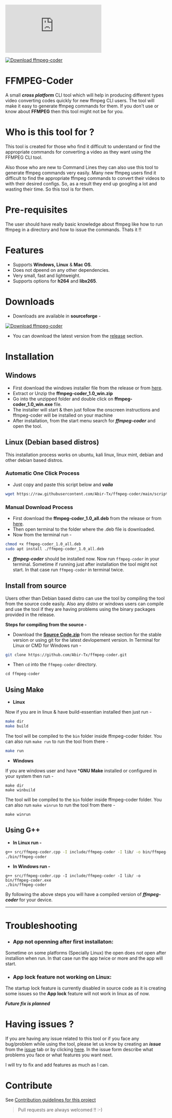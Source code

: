 [![Download ffmpeg-coder](https://sourceforge.net/sflogo.php?type=11&group_id=3333544)](https://sourceforge.net/p/ffmpeg-coder/) 

[![Download ffmpeg-coder](https://img.shields.io/sourceforge/dt/ffmpeg-coder.svg)](https://sourceforge.net/projects/ffmpeg-coder/files/latest/download)
# FFMPEG-Coder
A small ***cross platform*** CLI tool which will help in producing different types video converting codes quickly for new ffmpeg CLI users. The tool will make it easy to generate ffmpeg commands for them. If you don't use or know about **FFMPEG** then this tool might not be for you.

# Who is this tool for ?
This tool is created for those who find it difficult to understand or find the appropriate commands for converting a video as they want using the FFMPEG CLI tool.

Also those who are new to Command Lines they can also use this tool to generate ffmpeg commands very easily. Many new ffmpeg users find it difficult to find the appropriate ffmpeg commands to convert their videos to with their desired configs. So, as a result they end up googling a lot and wasting their time. So this tool is for them.

# Pre-requisites
The user should have really basic knowledge about ffmpeg like how to run ffmpeg in a directory and how to issue the commands. Thats it !!

# Features

- Supports **Windows, Linux** & **Mac OS**.
- Does not dpeend on any other dependencies.
- Very small, fast and lightweight.
- Supports options for **h264** and **libx265**.

# Downloads
- Downloads are available in **sourceforge** - 

[![Download ffmpeg-coder](https://a.fsdn.com/con/app/sf-download-button)](https://sourceforge.net/projects/ffmpeg-coder/files/latest/download)


- You can download the latest version from the [release](https://github.com/Abir-Tx/ffmpeg-coder/releases/latest) section.


# Installation
## Windows
- First download the windows installer file from the release or from [here](https://github.com/Abir-Tx/ffmpeg-coder/releases/download/v1.0/ffmpeg-coder_1.0_win.zip).
- Extract or Unzip the **ffmpeg-coder_1.0_win.zip**
- Go into the unzipped folder and double click on **ffmpeg-coder_1.0_win.exe** file.
- The installer will start & then just follow the onscreen instructions and ffmpeg-coder will be installed on your machine
- After installation, from the start menu search for ***ffmpeg-coder*** and open the tool.

## Linux (Debian based distros)
This installation process works on ubuntu, kali linux, linux mint, debian and other debian based distros.

### Automatic One Click Process

- Just copy and paste this script below and ***voila***
```bash
wget https://raw.githubusercontent.com/Abir-Tx/ffmpeg-coder/main/scripts/debian_install.sh && chmod +x debian_install.sh &&./debian_install.sh
```
### Manual Download Process
- First download the **ffmpeg-coder_1.0_all.deb** from the release or from [here](https://github.com/Abir-Tx/ffmpeg-coder/releases/download/v1.0/ffmpeg-coder_1.0_all.deb).
- Then open terminal to the folder where the .deb file is downloaded.
- Now from the terminal run - 
```bash
chmod +x ffmpeg-coder_1.0_all.deb
sudo apt install ./ffmpeg-coder_1.0_all.deb
```
- ***ffmpeg-coder*** should be installed now. Now run ```ffmpeg-coder``` in your terminal. Sometime if running just after installation the tool might not start. In that case run ```ffmpeg-coder``` in terminal twice.

## Install from source
Users other than Debian based distro can use the tool by compiling the tool from the source code easily. Also any distro or windows users can compile and use the tool if they are having problems using the binary packages provided in the release.


**Steps for compiling from the source -**

- Download the [**Source Code.zip**](https://github.com/Abir-Tx/ffmpeg-coder/archive/v1.0.zip) from the release section for the stable version or using git for the latest devlopement version. In Terminal for Linux or CMD for Windows run - 
```bash
git clone https://github.com/Abir-Tx/ffmpeg-coder.git
```
- Then ```cd``` into the ```ffmpeg-coder``` directory. 
```bahs
cd ffmpeg-coder
```
## Using Make
- **Linux**

Now if you are in linux & have build-essentian installed then just run - 
```bash
make dir
make build
```
The tool will be compiled to the ```bin``` folder inside ffmpeg-coder folder. You can also run ```make run``` to run the tool from there - 
```bash
make run
```


- **Windows**

If you are windows user and have ***GNU Make** installed or configured in your system then run -
```batch
make dir
make winbuild
```
The tool will be compiled to the ```bin``` folder inside ffmpeg-coder folder. You can also run ```make winrun``` to run the tool from there - 
```batch
make winrun
```
## Using G++

- **In Linux run -**
```bash
g++ src/ffmpeg-coder.cpp -I include/ffmpeg-coder -I lib/ -o bin/ffmpeg-coder
./bin/ffmpeg-coder
```
- **In Windows run -**
```batch
g++ src/ffmpeg-coder.cpp -I include/ffmpeg-coder -I lib/ -o bin/ffmpeg-coder.exe
./bin/ffmpeg-coder
```

By following the above steps you will have a compiled version of ***ffmpeg-coder*** for your device.

---

# Troubleshooting

- ### **App not openning after first installaton**:
Sometime on some platforms (Specially Linux) the open does not open after installion when run. In that case run the app twice or more and the app will start.

- ### **App lock feature not working on Linux**:
The startup lock feature is currently disabled in source code as it is creating some issues so the **App lock** feature will not work in linux as of now.

***Future fix is planned***


# Having issues ?
If you are having any issue related to this tool or if you face any bug/problem while using the tool, please let us know by creating an ***issue*** from the [issue](https://github.com/Abir-Tx/ffmpeg-coder/issues) tab or by clicking [here](https://github.com/Abir-Tx/ffmpeg-coder/issues/new/choose). In the issue form describe what problems you face or what features you want next.

I will try to fix and add features as much as I can.


# Contribute
See [Contribution guidelines for this project](docs/CONTRIBUTING.md)

> Pull requests are always welcomed !! :-)



